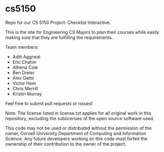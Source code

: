 cs5150
======

Repo for our CS 5150 Project: Checklist Interactive.

This is the site for Engineering CS Majors to plan their courses while 
easily making sure that they are fulfilling the requirements.

Team members:
* Aditi Aggrwal
* Eric Chahin
* Athena Cole
* Ben Dreier
* Alex Gatto
* Victor Hom
* Chris Merrill
* Kristin Murray

Feel free to submit pull requests or issues!

Note: The license listed in license.txt applies for all original work in this 
repository, excluding the sublicenses of the open source software used.

This code may not be used or distributed without the permission of the owner,
Cornell University Department of Computing and Information Science. Any future developers
working on this code must forfeit the ownership of their contribution to 
the owner of the project.